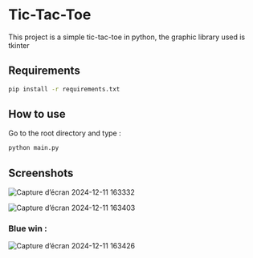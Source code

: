 # Tic-Tac-Toe

This project is a simple tic-tac-toe in python, the graphic library used is tkinter

## Requirements

```bash
pip install -r requirements.txt
```

## How to use

Go to the root directory and type :

```bash
python main.py
```

## Screenshots
![Capture d’écran 2024-12-11 163332](https://github.com/user-attachments/assets/ac304ff5-8ee7-45fe-a0cf-6ffceb17e2eb)

![Capture d’écran 2024-12-11 163403](https://github.com/user-attachments/assets/e6bad27e-93bd-406d-abfc-e86ad7406db0)

### Blue win :
![Capture d’écran 2024-12-11 163426](https://github.com/user-attachments/assets/0d086541-5c38-4250-b096-8f1c3933b86f)
